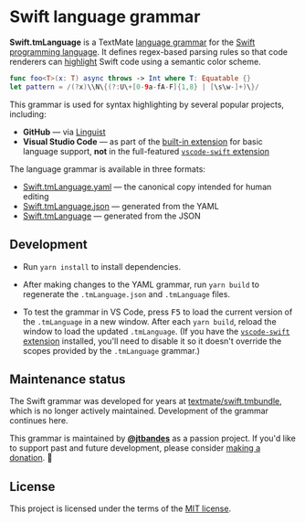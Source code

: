 # Swift language grammar

**Swift.tmLanguage** is a TextMate [language grammar](https://macromates.com/manual/en/language_grammars) for the [Swift programming language](https://www.swift.org). It defines regex-based parsing rules so that code renderers can [highlight](https://en.wikipedia.org/wiki/Syntax_highlighting) Swift code using a semantic color scheme.

```swift
func foo<T>(x: T) async throws -> Int where T: Equatable {}
let pattern = /(?x)\\N\{(?:U\+[0-9a-fA-F]{1,8} | [\s\w-]+)\}/
```

This grammar is used for syntax highlighting by several popular projects, including:

- **GitHub** — via [Linguist](https://github.com/github-linguist/linguist)
- **Visual Studio Code** — as part of the [built-in extension](https://github.com/microsoft/vscode/tree/main/extensions/swift) for basic language support, **not** in the full-featured [`vscode-swift` extension](https://github.com/swift-server/vscode-swift)

The language grammar is available in three formats:

- [Swift.tmLanguage.yaml](Swift.tmLanguage.yaml) — the canonical copy intended for human editing
- [Swift.tmLanguage.json](Swift.tmLanguage.json) — generated from the YAML
- [Swift.tmLanguage](Syntaxes/Swift.tmLanguage) — generated from the JSON

## Development

- Run `yarn install` to install dependencies.

- After making changes to the YAML grammar, run `yarn build` to regenerate the `.tmLanguage.json` and `.tmLanguage` files.

- To test the grammar in VS Code, press <kbd>F5</kbd> to load the current version of the `.tmLanguage` in a new window. After each `yarn build`, reload the window to load the updated `.tmLanguage`. (If you have the [`vscode-swift` extension](https://github.com/swift-server/vscode-swift) installed, you'll need to disable it so it doesn't override the scopes provided by the `.tmLanguage` grammar.)

## Maintenance status

The Swift grammar was developed for years at [textmate/swift.tmbundle](https://github.com/textmate/swift.tmbundle), which is no longer actively maintained. Development of the grammar continues here.

This grammar is maintained by [**@jtbandes**](https://github.com/jtbandes) as a passion project. If you'd like to support past and future development, please consider [making a donation](https://github.com/sponsors/jtbandes). 💖

## License

This project is licensed under the terms of the [MIT license](LICENSE.md).
